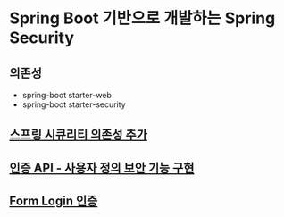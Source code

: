 # Spring Boot 기반으로 개발하는 Spring Security

## 의존성
- spring-boot starter-web
- spring-boot starter-security


## [스프링 시큐리티 의존성 추가](src/README/1.md)
    
## [인증 API - 사용자 정의 보안 기능 구현](src/README/2.md)

## [Form Login 인증](src/README/3.md)